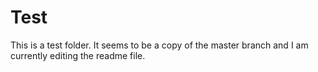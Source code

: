 # Test
This is a test folder.
It seems to be a copy of the master branch and I am currently editing the readme file.
